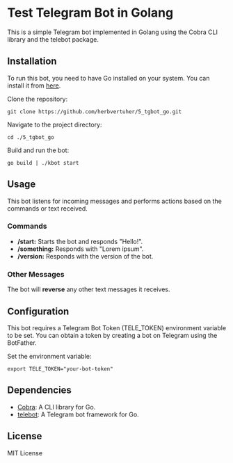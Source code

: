 # Test Telegram Bot in Golang
This is a simple Telegram bot implemented in Golang using the Cobra CLI library and the telebot package.

## Installation
To run this bot, you need to have Go installed on your system. You can install it from [here](https://go.dev/doc/install).

Clone the repository:
```shell
git clone https://github.com/herbvertuher/5_tgbot_go.git
```

Navigate to the project directory:
```shell
cd ./5_tgbot_go
```

Build and run the bot:
```shell
go build | ./kbot start
```

## Usage
This bot listens for incoming messages and performs actions based on the commands or text received.

### Commands
* **/start:** Starts the bot and responds "Hello!".
* **/something:** Responds with "Lorem ipsum".
* **/version:** Responds with the version of the bot.

### Other Messages
The bot will **reverse** any other text messages it receives.

## Configuration
This bot requires a Telegram Bot Token (TELE_TOKEN) environment variable to be set. You can obtain a token by creating a bot on Telegram using the BotFather.

Set the environment variable:
```shell
export TELE_TOKEN="your-bot-token"
```

## Dependencies
* [Cobra](https://github.com/spf13/cobra): A CLI library for Go.
* [telebot](https://gopkg.in/telebot.v3): A Telegram bot framework for Go.

## License
MIT License

